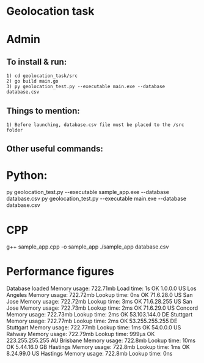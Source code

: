 # Geolocation task
 
# Admin

## To install & run:
``` 
1) cd geolocation_task/src
2) go build main.go
3) py geolocation_test.py --executable main.exe --database database.csv

```

## Things to mention:
```
1) Before launching, database.csv file must be placed to the /src folder

```

## Other useful commands:

# Python:
py geolocation_test.py --executable sample_app.exe --database database.csv
py geolocation_test.py --executable main.exe --database database.csv

# CPP
g++ sample_app.cpp -o sample_app
./sample_app database.csv

# Performance figures

Database loaded Memory usage: 722.71mb Load time: 1s
OK    1.0.0.0 US Los Angeles Memory usage: 722.72mb Lookup time: 0ns
OK    71.6.28.0 US San Jose Memory usage: 722.72mb Lookup time: 3ms
OK    71.6.28.255 US San Jose Memory usage: 722.73mb Lookup time: 2ms
OK    71.6.29.0 US Concord Memory usage: 722.73mb Lookup time: 2ms
OK    53.103.144.0 DE Stuttgart Memory usage: 722.77mb Lookup time: 2ms
OK    53.255.255.255 DE Stuttgart Memory usage: 722.77mb Lookup time: 1ms
OK    54.0.0.0 US Rahway Memory usage: 722.79mb Lookup time: 999μs
OK    223.255.255.255 AU Brisbane Memory usage: 722.8mb Lookup time: 10ms
OK    5.44.16.0 GB Hastings Memory usage: 722.8mb Lookup time: 1ms
OK    8.24.99.0 US Hastings Memory usage: 722.8mb Lookup time: 0ns